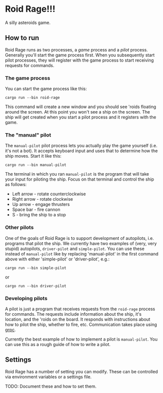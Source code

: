 # Roid Rage!!!

A silly asteroids game.

## How to run

Roid Rage runs as two processes, a *game* process and a *pilot* process. Generally you'll start
the game process first. When you subsequently start pilot processes, they will register with
the game process to start receiving requests for commands.
### The game process

You can start the game process like this:
```
cargo run --bin roid-rage
```

This command will create a new window and you should see 'roids floating around the screen. At this point
you won't see a ship on the screen. The ship will get created when you start a pilot process and it registers
with the game.

### The "manual" pilot

The `manual-pilot` pilot process lets you actually play the game yourself (i.e. it's not a bot). It accepts
keyboard input and uses that to determine how the ship moves. Start it like this:

```
cargo run --bin manual-pilot
```

The terminal in which you ran `manual-pilot` is the program that will take your input for piloting
the ship. Focus on that terminal and control the ship as follows:

* Left arrow - rotate counterclockwise
* Right arrow - rotate clockwise
* Up arrow - engage thrusters
* Space bar - fire cannon
* S - bring the ship to a stop

### Other pilots

One of the goals of Roid Rage is to support development of autopilots, i.e. programs
that pilot the ship. We currently have two examples of (very, very stupid) autopilots, `driver-pilot` and
`simple-pilot`. You can use these instead of `manual-pilot` like by replacing 'manual-pilot' in the
first command above with either 'simple-pilot' or 'driver-pilot', e.g.:

```
cargo run --bin simple-pilot
```

or

```
cargo run --bin driver-pilot
```

### Developing pilots

A pilot is just a program that receives requests from the `roid-rage` process for commands. The requests
include information about the ship, it's location, and the 'roids on the board. It responds with
instructions about how to pilot the ship, whether to fire, etc. Communication takes place
using [grpc](grpc.io).

Currently the best example of how to implement a pilot is `manual-pilot`. You can use
this as a rough guide of how to write a pilot.

## Settings

Roid Rage has a number of setting you can modify. These can be controlled via environment variables or a settings file.

TODO: Document these and how to set them.